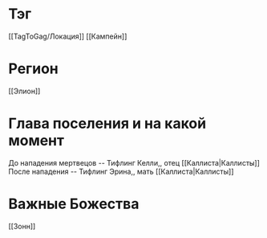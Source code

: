 # Тэг
[[TagToGag/Локация]]
[[Кампейн]]
# Регион
[[Элион]]
# Глава поселения и на какой момент
До нападения мертвецов -- Тифлинг Келли,, отец [[Каллиста|Каллисты]]
После нападения -- Тифлинг Эрина,, мать [[Каллиста|Каллисты]]
# Важные Божества
[[Зонн]]